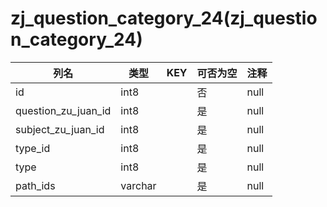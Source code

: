 # zj_question_category_24(zj_question_category_24)
| 列名   | 类型   | KEY  | 可否为空 | 注释   |
| ---- | ---- | ---- | ---- | ---- |
|id|int8||否|null|
|question_zu_juan_id|int8||是|null|
|subject_zu_juan_id|int8||是|null|
|type_id|int8||是|null|
|type|int8||是|null|
|path_ids|varchar||是|null|
